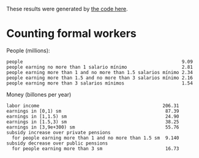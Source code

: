 These results were generated by [the code here](./wage_distribution.py).


# Counting formal workers

People (millions):
```
people                                                          9.09
people earning no more than 1 salario mínimo                    2.81
people earning more than 1 and no more than 1.5 salarios mínimo 2.34
people earning more than 1.5 and no more than 3 salarios mínimo 2.16
people earning more than 3 salarios mínimos                     1.54
```

Money (billones per year)
```
labor income                                             206.31
earnings in [0,1) sm                                      87.39
earnings in [1,1.5) sm                                    24.90
earnings in [1.5,3) sm                                    38.25
earnings in [3,9e+300) sm                                 55.76
subsidy increase over private pensions
  for people earning more than 1 and no more than 1.5 sm  9.140
subsidy decrease over public pensions
  for people earning more than 3 sm                       16.73
```
